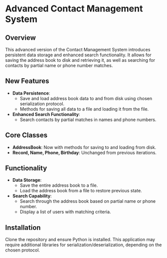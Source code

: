 # Advanced Contact Management System

## Overview
This advanced version of the Contact Management System introduces persistent data storage and enhanced search functionality. It allows for saving the address book to disk and retrieving it, as well as searching for contacts by partial name or phone number matches.

## New Features
- **Data Persistence**:
  - Save and load address book data to and from disk using chosen serialization protocol.
  - Methods for saving all data to a file and loading it from the file.
- **Enhanced Search Functionality**:
  - Search contacts by partial matches in names and phone numbers.

## Core Classes
- **AddressBook**: Now with methods for saving to and loading from disk.
- **Record, Name, Phone, Birthday**: Unchanged from previous iterations.

## Functionality
- **Data Storage**:
  - Save the entire address book to a file.
  - Load the address book from a file to restore previous state.
- **Search Capability**:
  - Search through the address book based on partial name or phone number.
  - Display a list of users with matching criteria.

## Installation
Clone the repository and ensure Python is installed. This application may require additional libraries for serialization/deserialization, depending on the chosen protocol.
